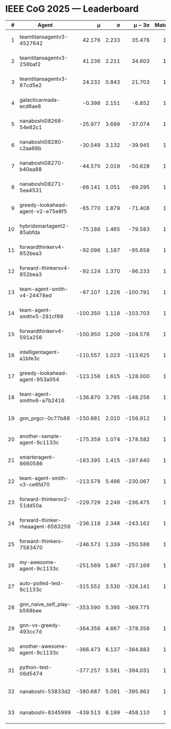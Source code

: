 # IEEE CoG 2025 — Leaderboard

| # | Agent | μ | σ | μ − 3σ | Matches | Updated |
|---:|---|---:|---:|---:|---:|---|
| 1 | teamtitansagentv3-4527642 | 42.176 | 2.233 | 35.476 | 1320 | 2025-09-01 07:11 |
| 2 | teamtitansagentv3-256baf2 | 41.236 | 2.211 | 34.603 | 1738 | 2025-09-01 07:11 |
| 3 | teamtitansagentv3-87cd5e2 | 24.232 | 0.843 | 21.703 | 1578 | 2025-09-01 07:11 |
| 4 | galacticarmada-ecd6ae8 | -0.398 | 2.151 | -6.852 | 1420 | 2025-09-01 07:11 |
| 5 | nanaboshi08268-54e82c1 | -25.977 | 3.699 | -37.074 | 1680 | 2025-09-01 07:11 |
| 6 | nanaboshi08280-c2aa68b | -30.549 | 3.132 | -39.945 | 1540 | 2025-09-01 07:11 |
| 7 | nanaboshi08270-b40ea88 | -44.570 | 2.019 | -50.628 | 1460 | 2025-09-01 07:11 |
| 8 | nanaboshi08271-5ea4531 | -66.141 | 1.051 | -69.295 | 1420 | 2025-09-01 07:11 |
| 9 | greedy-lookahead-agent-v2-e75e8f5 | -65.770 | 1.879 | -71.408 | 1750 | 2025-09-01 07:11 |
| 10 | hybridsmartagent2-85abfda | -75.188 | 1.465 | -79.583 | 1216 | 2025-09-01 07:11 |
| 11 | forwardthinkerv4-852bea3 | -92.096 | 1.187 | -95.658 | 1355 | 2025-09-01 07:11 |
| 12 | forward-thinkersv4-852bea3 | -92.124 | 1.370 | -96.233 | 1023 | 2025-09-01 07:11 |
| 13 | team-agent-smith-v4-24478ed | -97.107 | 1.228 | -100.791 | 1240 | 2025-09-01 07:11 |
| 14 | team-agent-smithv5-281cf89 | -100.350 | 1.118 | -103.703 | 1500 | 2025-09-01 07:11 |
| 15 | forwardthinkerv4-591a256 | -100.950 | 1.209 | -104.576 | 1260 | 2025-09-01 07:11 |
| 16 | intelligentagent-a1bfe3c | -110.557 | 1.023 | -113.625 | 1309 | 2025-09-01 07:11 |
| 17 | greedy-lookahead-agent-953a054 | -123.156 | 1.615 | -128.000 | 1690 | 2025-09-01 07:11 |
| 18 | team-agent-smithv6-a7b2416 | -136.870 | 3.795 | -148.256 | 1620 | 2025-09-01 07:11 |
| 19 | gnn_prgcr-0c77b88 | -150.881 | 2.010 | -156.912 | 1380 | 2025-09-01 07:11 |
| 20 | another-sample-agent-9c1133c | -175.359 | 1.074 | -178.582 | 1800 | 2025-09-01 07:11 |
| 21 | smarteragent-8660586 | -193.395 | 1.415 | -197.640 | 1229 | 2025-09-01 07:11 |
| 22 | team-agent-smith-v3-ce6fd70 | -213.578 | 5.496 | -230.067 | 1340 | 2025-09-01 07:11 |
| 23 | forward-thinkersv2-51dd50a | -229.729 | 2.249 | -236.475 | 1360 | 2025-09-01 07:11 |
| 24 | forward-thinker-rheaagent-6563256 | -236.118 | 2.348 | -243.162 | 1680 | 2025-09-01 07:11 |
| 25 | forward-thinkers-7583470 | -246.573 | 1.339 | -250.588 | 1560 | 2025-09-01 07:11 |
| 26 | my-awesome-agent-9c1133c | -251.569 | 1.867 | -257.169 | 1400 | 2025-09-01 07:11 |
| 27 | auto-polled-test-9c1133c | -315.552 | 3.530 | -326.141 | 1740 | 2025-09-01 07:11 |
| 28 | gnn_naive_self_play-b568bee | -353.590 | 5.395 | -369.775 | 680 | 2025-09-01 07:11 |
| 29 | gnn-vs-greedy-493cc7d | -364.356 | 4.667 | -378.358 | 1720 | 2025-09-01 07:11 |
| 30 | another-awesome-agent-9c1133c | -366.473 | 6.137 | -384.883 | 1660 | 2025-09-01 07:11 |
| 31 | python-test-06d5474 | -377.257 | 5.591 | -394.031 | 1300 | 2025-09-01 07:11 |
| 32 | nanaboshi-53833d2 | -380.687 | 5.091 | -395.962 | 1460 | 2025-09-01 07:11 |
| 33 | nanaboshi-8345999 | -439.513 | 6.199 | -458.110 | 1340 | 2025-09-01 07:11 |

